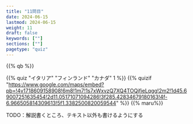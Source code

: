 ```yaml
---
title: "11問目"
date: 2024-06-15
lastmod: 2024-06-15
weight: 11
draft: false
keywords: [""]
sections: [""]
pagetype: "quiz"
---
```


{{% qb %}}

{{% quiz "イタリア" "フィンランド" "カナダ" 1 %}}
{{% quizif "https://www.google.com/maps/embed?pb=!4v1718609158908!6m8!1m7!1s7xWxvzQ7XQ4TOQjfieLqgg!2m2!1d45.69007251635454!2d11.05171071094286!3f285.42834679180163!4f-6.966505814309613!5f1.3382500820059544" %}}
{{% maru%}}

<div class="googlemap-if ansarea transparent-area">
TODO：解説書くところ、テキスト以外も書けるようにする
</div>